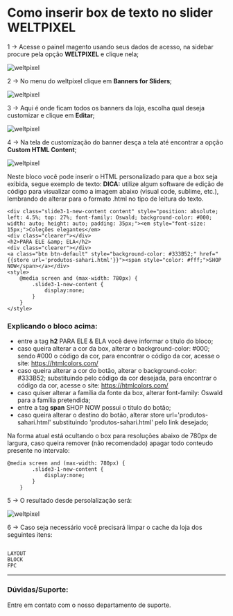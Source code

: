 # Como inserir box de texto no slider WELTPIXEL

1 -> Acesse o painel magento usando seus dados de acesso, na sidebar procure pela opção **WELTPIXEL** e clique nela;

![weltpixel](https://github.com/Oficina-do-Dev/Tutoriais/blob/main/Magento_2/033%20-%20Como%20inserir%20box%20de%20texto%20no%20módulo%20WELTPIXEL%20(Slider)/images/image1.png)

2 -> No menu do weltpixel clique em **Banners for Sliders**;

![weltpixel](https://github.com/Oficina-do-Dev/Tutoriais/blob/main/Magento_2/033%20-%20Como%20inserir%20box%20de%20texto%20no%20módulo%20WELTPIXEL%20(Slider)/images/image2.png)

3 -> Aqui é onde ficam todos os banners da loja, escolha qual deseja customizar e clique em **Editar**;

![weltpixel](https://github.com/Oficina-do-Dev/Tutoriais/blob/main/Magento_2/033%20-%20Como%20inserir%20box%20de%20texto%20no%20módulo%20WELTPIXEL%20(Slider)/images/image3.png)

4 -> Na tela de customização do banner desça a tela até encontrar a opção **Custom HTML Content**;

![weltpixel](https://github.com/Oficina-do-Dev/Tutoriais/blob/main/Magento_2/033%20-%20Como%20inserir%20box%20de%20texto%20no%20módulo%20WELTPIXEL%20(Slider)/images/image4.png)

Neste bloco você pode inserir o HTML personalizado para que a box seja exibida, segue exemplo de texto:
**DICA:** utilize algum software de edição de código para visualizar como a imagem abaixo (visual code, sublime, etc.), lembrando de alterar para o formato .html no tipo de leitura do texto.

```
<div class="slide3-1-new-content content" style="position: absolute; left: 4.5%; top: 27%; font-family: Oswald; background-color: #000; width: auto; height: auto; padding: 35px;"><em style="font-size: 15px;">Coleções elegantes</em>
<div class="clearer"></div>
<h2>PARA ELE &amp; ELA</h2>
<div class="clearer"></div>
<a class="btn btn-default" style="background-color: #333B52;" href="{{store url='produtos-sahari.html'}}"><span style="color: #fff;">SHOP NOW</span></a></div>
<style>
	@media screen and (max-width: 780px) {
		.slide3-1-new-content {
			display:none;
		}
	}
</style>

```
### Explicando o bloco acima:

- entre a tag **h2** PARA ELE & ELA você deve informar o titulo do bloco;
- caso queira alterar a cor da box, alterar o background-color: #000; sendo #000 o código da cor, para encontrar o código da cor, acesse o site: https://htmlcolors.com/
- caso queira alterar a cor do botão, alterar o background-color:  #333B52; substituindo pelo código da cor desejada, para encontrar o código da cor, acesse o site: https://htmlcolors.com/
- caso quiser alterar a família da fonte da box, alterar font-family: Oswald para a família pretendida;
- entre a tag **span** SHOP NOW possui o titulo do botão;
- caso queira alterar o destino do botão, alterar  store url='produtos-sahari.html' substituindo 'produtos-sahari.html' pelo link desejado;

Na forma atual está ocultando o box para resoluções abaixo de 780px de largura, caso queira remover (não recomendado) apagar todo conteudo presente no intervalo: 

```
@media screen and (max-width: 780px) {
 		.slide3-1-new-content {
 			display:none;
 		}
 	}

```

5 -> O resultado desde persolalização será:

![weltpixel](https://github.com/Oficina-do-Dev/Tutoriais/blob/main/Magento_2/033%20-%20Como%20inserir%20box%20de%20texto%20no%20módulo%20WELTPIXEL%20(Slider)/images/image5.png)

6 -> Caso seja necessário você precisará limpar o cache da loja dos seguintes itens:

```

LAYOUT
BLOCK
FPC

```

<hr>

### Dúvidas/Suporte:
Entre em contato com o nosso departamento de suporte.